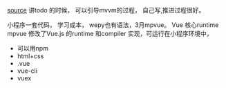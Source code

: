 [source](https://juejin.im/post/5b02283e5188254271500b12)
讲todo 的时候， 可以引导mvvm的过程， 自己写,推进过程很好。

小程序一套代码， 学习成本， wepy也有语法，3月mpvue。
Vue 核心runtime 
mpvue 修改了Vue.js 的runtime 和compiler 实现，可运行在小程序环境中， 
- 可以用npm
- html+css
- .vue
- vue-cli
- vuex
